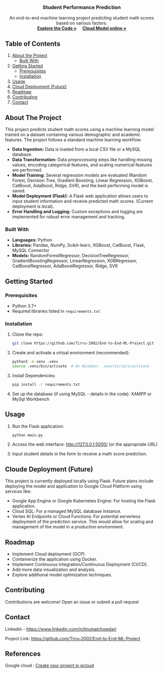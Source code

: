 <p align="center">
  <!-- <img src="preview/logo.png" alt="Logo" width="80" height="80"> -->

  <h3 align="center">Student Performance Prediction</h3>

  <p align="center">
    An end-to-end machine learning project predicting student math scores based on various factors.
    <br />
    <a href="https://github.com/Tirru-2002/End-to-End-ML-Project"><strong>Explore the Code »</strong></a>
    &nbsp; &nbsp;
    <a href="https://studentperformancemodel-1.et.r.appspot.com/"><strong>Cloud Model online »</strong></a>
  </p>
  
</p>



<!-- TABLE OF CONTENTS -->

## Table of Contents

1. [About the Project](#about-the-project)
    * [Built With](#built-with)
2. [Getting Started](#getting-started)
    * [Prerequisites](#prerequisites)
    * [Installation](#installation)
3. [Usage](#usage)
4. [Cloud Deployment (Future)](#cloud-deployment-future)
5. [Roadmap](#roadmap)
6. [Contributing](#contributing)
7. [Contact](#contact)



<!-- ABOUT THE PROJECT -->

## About The Project

This project predicts student math scores using a machine learning model trained on a dataset containing various demographic and academic features.  The project follows a standard machine learning workflow:

* **Data Ingestion:** Data is loaded from a local CSV file or a MySQL database.
* **Data Transformation:**  Data preprocessing steps like handling missing values, encoding categorical features, and scaling numerical features are performed.
* **Model Training:**  Several regression models are evaluated (Random Forest, Decision Tree, Gradient Boosting, Linear Regression, XGBoost, CatBoost, AdaBoost, Ridge, SVR), and the best performing model is saved.
* **Model Deployment (Flask):** A Flask web application allows users to input student information and receive predicted math scores.  (Current deployment is local).
* **Error Handling and Logging:** Custom exceptions and logging are implemented for robust error management and tracking.


### Built With

* **Languages:** Python
* **Libraries:** Pandas, NumPy, Scikit-learn, XGBoost, CatBoost, Flask, MySQL Connector
* **Models:**  RandomForestRegressor, DecisionTreeRegressor, GradientBoostingRegressor, LinearRegression, XGBRegressor, CatBoostRegressor, AdaBoostRegressor, Ridge, SVR



<!-- GETTING STARTED -->

## Getting Started


### Prerequisites

* Python 3.7+
* Required libraries listed in `requirements.txt`

### Installation

1. Clone the repo:
   ```bash
   git clone https://github.com/Tirru-2002/End-to-End-ML-Project.git
   ```
2. Create and activate a virtual environment (recommended):
    ```bash
    python3 -m venv .venv
    source .venv/bin/activate  # On Windows: .venv\Scripts\activate
    ```
3. Install Dependencies:
    ```bash
    pip install -r requirements.txt
    ```
4. Set up the database (if using MySQL - details in the code):
    XAMPP or MySql Workbench

## Usage

1.  Run the Flask application: 
    ```sh 
    python main.py 
    ```
2. Access the web interface: http://127.0.0.1:5000/ (or the appropriate URL)

3. Input student details in the form to receive a math score prediction.


## Cloude Deployment (Future)

  This project is currently deployed locally using Flask. Future plans include deploying the model and application to Google Cloud Platform using services like:

  * Google App Engine or Google Kubernetes Engine: For hosting the Flask application.
  * Cloud SQL: For a managed MySQL database instance.
  * Vertex AI Endpoints or Cloud Functions: For potential serverless deployment of the prediction service. This would allow for scaling and management of the model in a production environment.

## Roadmap
  * Implement Cloud deployment (GCP).
  * Containerize the application using Docker.
  * Implement Continuous Integration/Continuous Deployment (CI/CD).
  * Add more data visualization and analysis.
  * Explore additional model optimization techniques.

## Contributing

  Contributions are welcome! Open an issue or submit a pull request


## Contact

  Linkedin - https://www.linkedin.com/in/tirumalchowdari


  Project Link: https://github.com/Tirru-2002/End-to-End-ML-Project

## References 

  Google cloud : <a href="https://cloud.google.com/appengine/docs/standard/python3/building-app/creating-gcp-project?_gl=1*si9s8h*_up*MQ..&gclid=ba20476e2733106a0ea32023c7e5d8a6&gclsrc=3p.ds">Create your project in gcloud</a>


